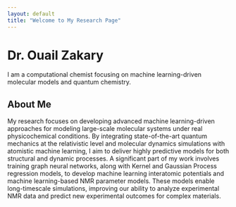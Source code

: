 ```yaml
---
layout: default
title: "Welcome to My Research Page"
---
```


# Dr. Ouail Zakary
I am a computational chemist focusing on machine learning-driven molecular models and quantum chemistry.

## About Me
My research focuses on developing advanced machine learning-driven approaches for modeling large-scale molecular systems under real physicochemical conditions. By integrating state-of-the-art quantum mechanics at the relativistic level and molecular dynamics simulations with atomistic machine learning, I aim to deliver highly predictive models for both structural and dynamic processes. A significant part of my work involves training graph neural networks, along with Kernel and Gaussian Process regression models, to develop machine learning interatomic potentials and machine learning-based NMR parameter models. These models enable long-timescale simulations, improving our ability to analyze experimental NMR data and predict new experimental outcomes for complex materials.
